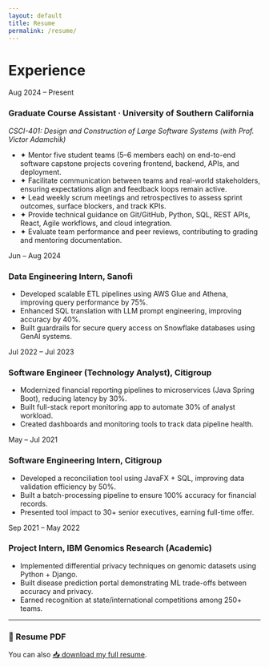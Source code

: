 ```yaml
---
layout: default
title: Resume
permalink: /resume/
---
```


# Experience

<div class="timeline-item">
  <span class="timeline-date">Aug 2024 – Present</span>
  <h3>Graduate Course Assistant · University of Southern California</h3>
  <p><em>CSCI-401: Design and Construction of Large Software Systems (with Prof. Victor Adamchik)</em></p>
  <ul>
    <li>✦ Mentor five student teams (5–6 members each) on end-to-end software capstone projects covering frontend, backend, APIs, and deployment.</li>
    <li>✦ Facilitate communication between teams and real-world stakeholders, ensuring expectations align and feedback loops remain active.</li>
    <li>✦ Lead weekly scrum meetings and retrospectives to assess sprint outcomes, surface blockers, and track KPIs.</li>
    <li>✦ Provide technical guidance on Git/GitHub, Python, SQL, REST APIs, React, Agile workflows, and cloud integration.</li>
    <li>✦ Evaluate team performance and peer reviews, contributing to grading and mentoring documentation.</li>
  </ul>
</div>


  <div class="timeline-item">
    <span class="timeline-date">Jun – Aug 2024</span>
    <h3>Data Engineering Intern, Sanofi</h3>
    <ul>
      <li>Developed scalable ETL pipelines using AWS Glue and Athena, improving query performance by 75%.</li>
      <li>Enhanced SQL translation with LLM prompt engineering, improving accuracy by 40%.</li>
      <li>Built guardrails for secure query access on Snowflake databases using GenAI systems.</li>
    </ul>
  </div>

  <div class="timeline-item">
    <span class="timeline-date">Jul 2022 – Jul 2023</span>
    <h3>Software Engineer (Technology Analyst), Citigroup</h3>
    <ul>
      <li>Modernized financial reporting pipelines to microservices (Java Spring Boot), reducing latency by 30%.</li>
      <li>Built full-stack report monitoring app to automate 30% of analyst workload.</li>
      <li>Created dashboards and monitoring tools to track data pipeline health.</li>
    </ul>
  </div>

  <div class="timeline-item">
    <span class="timeline-date">May – Jul 2021</span>
    <h3>Software Engineering Intern, Citigroup</h3>
    <ul>
      <li>Developed a reconciliation tool using JavaFX + SQL, improving data validation efficiency by 50%.</li>
      <li>Built a batch-processing pipeline to ensure 100% accuracy for financial records.</li>
      <li>Presented tool impact to 30+ senior executives, earning full-time offer.</li>
    </ul>
  </div>

  <div class="timeline-item">
    <span class="timeline-date">Sep 2021 – May 2022</span>
    <h3>Project Intern, IBM Genomics Research (Academic)</h3>
    <ul>
      <li>Implemented differential privacy techniques on genomic datasets using Python + Django.</li>
      <li>Built disease prediction portal demonstrating ML trade-offs between accuracy and privacy.</li>
      <li>Earned recognition at state/international competitions among 250+ teams.</li>
    </ul>
  </div>

</div>

---

### 📄 Resume PDF

You can also [📥 download my full resume](../assets/resume/Resume-Aditi-Joshi.pdf).
